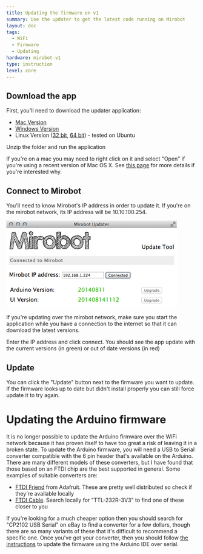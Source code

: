 ```yaml
---
title: Updating the firmware on v1
summary: Use the updater to get the latest code running on Mirobot
layout: doc
tags:
  - WiFi
  - Firmware
  - Updating
hardware: mirobot-v1
type: instruction
level: core
---
```


Download the app
----------------

First, you'll need to download the updater application:

 - [Mac Version](https://github.com/bjpirt/mirobot-updater/releases/download/v1.2.0/mirobot_updater_1.2.0_mac.zip)
 - [Windows Version](https://github.com/bjpirt/mirobot-updater/releases/download/v1.2.0/mirobot_updater_1.2.0_win.zip)
 - Linux Version ([32 bit](https://github.com/bjpirt/mirobot-updater/releases/download/v1.2.0/mirobot_updater_1.2.0_linux32.zip), [64 bit](https://github.com/bjpirt/mirobot-updater/releases/download/v1.2.0/mirobot_updater_1.2.0_linux64.zip)) - tested on Ubuntu

Unzip the folder and run the application

If you're on a mac you may need to right click on it and select "Open" if you're using a recent version of Mac OS X. See [this page](http://support.apple.com/en-gb/HT202491) for more details if you're interested why.


Connect to Mirobot
------------------

You'll need to know Mirobot's IP address in order to update it. If you're on the mirobot network, its IP address will be 10.10.100.254.

![The updater](/assets/docs/update-firmware-v1/firmware_update.png)

If you're updating over the mirobot network, make sure you start the application while you have a connection to the internet so that it can download the latest versions.

Enter the IP address and click connect. You should see the app update with the current versions (in green) or out of date versions (in red)


Update
------

You can click the "Update" button next to the firmware you want to update. If the firmware looks up to date but didn't install properly you can still force update it to try again.


Updating the Arduino firmware
=============================
It is no longer possible to update the Arduino firmware over the WiFi network because it has proven itself to have too great a risk of leaving it in a broken state. To update the Arduino firmware, you will need a USB to Serial converter compatible with the 6 pin header that's available on the Arduino. There are many different models of these converters, but I have found that those based on an FTDI chip are the best supported in general. Some examples of suitable converters are:

 * [FTDI Friend](https://www.adafruit.com/products/284) from Adafruit. These are pretty well distributed so check if they're available locally
 * [FTDI Cable](https://www.adafruit.com/products/70). Search locally for "TTL-232R-3V3" to find one of these closer to you

If you're looking for a much cheaper option then you should search for "CP2102 USB Serial" on eBay to find a converter for a few dollars, though there are so many variants of these that it's difficult to recommend a specific one. Once you've got your converter, then you should follow [the instructions](../update-arduino-serial/) to update the firmware using the Arduino IDE over serial.
